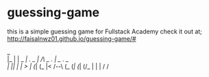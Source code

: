guessing-game
=============


this is a simple guessing game for Fullstack Academy
check it out at;
  http://faisalnwz01.github.io/guessing-game/#


  _                                                        
 |_    | |  _ _|_  _.  _ |     /\   _  _.  _|  _  ._ _     
 | |_| | | _>  |_ (_| (_ |<   /--\ (_ (_| (_| (/_ | | | \/ 
                                                        /  
